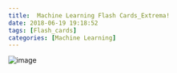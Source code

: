 ```yaml
---
title: 	Machine Learning Flash Cards_Extrema!
date: 2018-06-19 19:18:52
tags: [Flash_cards]
categories: [Machine Learning]
---
```


![image](http://p659fi1z8.bkt.clouddn.com/Extrema_web.png)